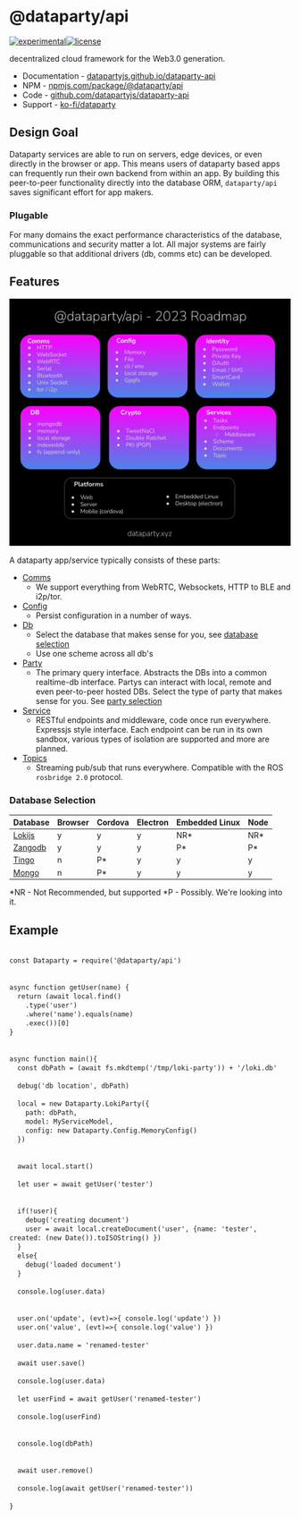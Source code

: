 # @dataparty/api
[![experimental](http://badges.github.io/stability-badges/dist/experimental.svg)](http://github.com/badges/stability-badges)[![license](https://img.shields.io/github/license/datapartyjs/dataparty-api)](https://github.com/datapartyjs/dataparty-api/blob/master/LICENSE)

decentralized cloud framework for the Web3.0 generation.

 * Documentation - [datapartyjs.github.io/dataparty-api](https://datapartyjs.github.io/dataparty-api)
 * NPM - [npmjs.com/package/@dataparty/api](https://www.npmjs.com/package/@dataparty/api)
 * Code - [github.com/datapartyjs/dataparty-api](https://github.com/datapartyjs/dataparty-api)
 * Support - [ko-fi/dataparty](https://ko-fi.com/dataparty)

## Design Goal

Dataparty services are able to run on servers, edge devices, or even directly in the browser or app. This means users of dataparty based apps can frequently run their own backend from within an app. By building this peer-to-peer functionality directly into the database ORM, `dataparty/api` saves significant effort for app makers.

### Plugable
For many domains the exact performance characteristics of the database, communications and security matter a lot. All major systems are fairly pluggable so that additional drivers (db, comms etc) can be developed.


## Features

![Feature Roadmap 2023](images/dataparty-overivew-full.svg)


A dataparty app/service typically consists of these parts:

 * [Comms](https://datapartyjs.github.io/dataparty-api/module-Comms.html)
   * We support everything from WebRTC, Websockets, HTTP to BLE and i2p/tor.
 * [Config](https://datapartyjs.github.io/dataparty-api/module-Config.html)
   * Persist configuration in a number of ways.
 * [Db](https://datapartyjs.github.io/dataparty-api/module-Db.html)
   * Select the database that makes sense for you, see [database selection](#database-selection)
   * Use one scheme across all db's
 * [Party](https://datapartyjs.github.io/dataparty-api/module-Party.html)
   * The primary query interface. Abstracts the DBs into a common realtime-db interface. Partys can interact with local, remote and even peer-to-peer hosted DBs. Select the type of party that makes sense for you. See [party selection](#party-selection)
 * [Service](https://datapartyjs.github.io/dataparty-api/module-Service.html)
   * RESTful endpoints and middleware, code once run everywhere. Expressjs style interface. Each endpoint can be run in its own sandbox, various types of isolation are supported and more are planned.
 * [Topics](https://datapartyjs.github.io/dataparty-api/module-Topics.html)
   * Streaming pub/sub that runs everywhere. Compatible with the ROS `rosbridge 2.0` protocol.



### Database Selection


Database | Browser | Cordova | Electron | Embedded Linux | Node 
-----|----|-|--|-|-
[Lokijs](https://datapartyjs.github.io/dataparty-api/module-Db.LokiDb.html) | y | y | y | NR* | NR*
[Zangodb](https://datapartyjs.github.io/dataparty-api/module-ZangoDb) | y | y | y | P* | P*
[Tingo](https://datapartyjs.github.io/dataparty-api/module-TingoDb) | n | P* | y | y | y 
[Mongo](https://datapartyjs.github.io/dataparty-api/module-MongoDb) | n | P* | y | y | y

*NR - Not Recommended, but supported
*P - Possibly. We're looking into it.

## Example

```

const Dataparty = require('@dataparty/api')


async function getUser(name) {
  return (await local.find()
    .type('user')
    .where('name').equals(name)
    .exec())[0]
}


async function main(){
  const dbPath = (await fs.mkdtemp('/tmp/loki-party')) + '/loki.db'

  debug('db location', dbPath)

  local = new Dataparty.LokiParty({
    path: dbPath,
    model: MyServiceModel,
    config: new Dataparty.Config.MemoryConfig()
  })


  await local.start()

  let user = await getUser('tester')

  
  if(!user){
    debug('creating document')
    user = await local.createDocument('user', {name: 'tester', created: (new Date()).toISOString() })
  }
  else{
    debug('loaded document')
  }

  console.log(user.data)


  user.on('update', (evt)=>{ console.log('update') })
  user.on('value', (evt)=>{ console.log('value') })

  user.data.name = 'renamed-tester'

  await user.save()

  console.log(user.data)

  let userFind = await getUser('renamed-tester')

  console.log(userFind)


  console.log(dbPath)


  await user.remove()

  console.log(await getUser('renamed-tester'))

}
```
